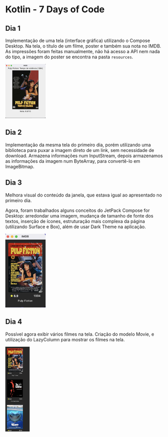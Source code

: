# Kotlin - 7 Days of Code

## Dia 1
Implementação de uma tela (interface gráfica) utilizando o Compose Desktop. Na tela, o título de um filme, poster e também sua nota no IMDB.
As impressões foram feitas manualmente, não há acesso a API nem nada do tipo, a imagem do poster se encontra na pasta `resources`.

<img src="/images/day1-ui.png" width="25%">

## Dia 2
Implementação da mesma tela do primeiro dia, porém utilizando uma biblioteca para puxar a imagem direto de um link, sem necessidade de download.
Armazena informações num InputStream, depois armazenamos as informações da imagem num ByteArray, para convertê-lo em ImageBitmap.

## Dia 3
Melhora visual do conteúdo da janela, que estava igual ao apresentado no primeiro dia.

Agora, foram trabalhados alguns conceitos do JetPack Compose for Desktop: arredondar uma imagem, mudança de tamanho de fonte dos textos, inserção de ícones, estruturação mais complexa da página (utilizando Surface e Box), além de usar Dark Theme na aplicação.

<img src = "images/day3-ui.png" width="25%">

## Dia 4
Possível agora exibir vários filmes na tela. Criação do modelo Movie, e utilização do LazyColumn para mostrar os filmes na tela.

<img src = "images/day4.png" width="15%">

